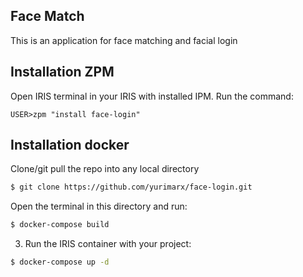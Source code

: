 ## Face Match
This is an application for face matching and facial login


## Installation ZPM
Open IRIS terminal in your IRIS with installed IPM. Run the command:

```objectscript
USER>zpm "install face-login"
```

## Installation docker

Clone/git pull the repo into any local directory

```bash
$ git clone https://github.com/yurimarx/face-login.git
```

Open the terminal in this directory and run:

```bash
$ docker-compose build
```

3. Run the IRIS container with your project:

```bash
$ docker-compose up -d
```

